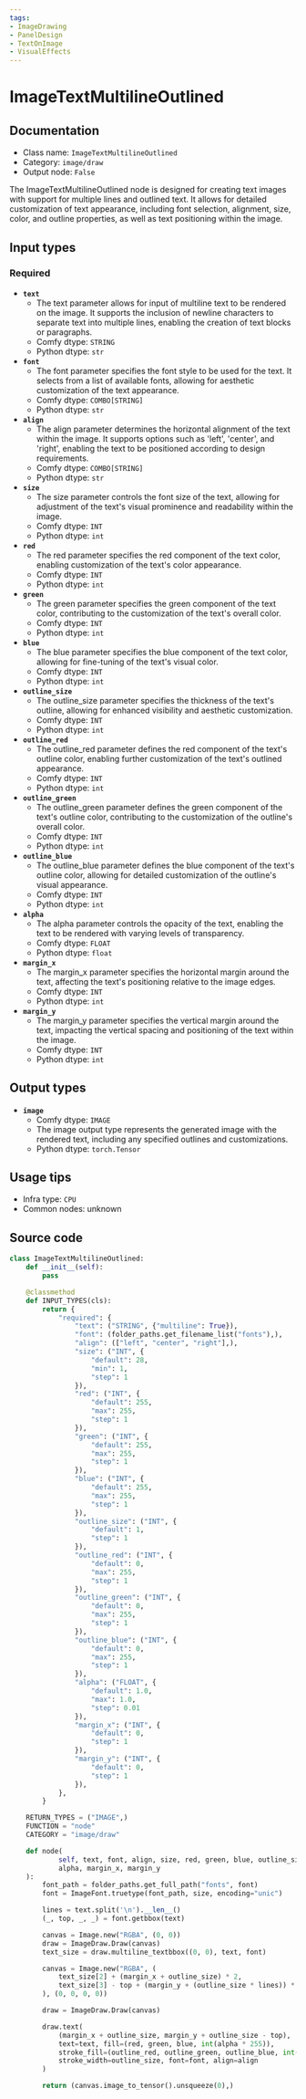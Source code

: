 ```yaml
---
tags:
- ImageDrawing
- PanelDesign
- TextOnImage
- VisualEffects
---
```


# ImageTextMultilineOutlined
## Documentation
- Class name: `ImageTextMultilineOutlined`
- Category: `image/draw`
- Output node: `False`

The ImageTextMultilineOutlined node is designed for creating text images with support for multiple lines and outlined text. It allows for detailed customization of text appearance, including font selection, alignment, size, color, and outline properties, as well as text positioning within the image.
## Input types
### Required
- **`text`**
    - The text parameter allows for input of multiline text to be rendered on the image. It supports the inclusion of newline characters to separate text into multiple lines, enabling the creation of text blocks or paragraphs.
    - Comfy dtype: `STRING`
    - Python dtype: `str`
- **`font`**
    - The font parameter specifies the font style to be used for the text. It selects from a list of available fonts, allowing for aesthetic customization of the text appearance.
    - Comfy dtype: `COMBO[STRING]`
    - Python dtype: `str`
- **`align`**
    - The align parameter determines the horizontal alignment of the text within the image. It supports options such as 'left', 'center', and 'right', enabling the text to be positioned according to design requirements.
    - Comfy dtype: `COMBO[STRING]`
    - Python dtype: `str`
- **`size`**
    - The size parameter controls the font size of the text, allowing for adjustment of the text's visual prominence and readability within the image.
    - Comfy dtype: `INT`
    - Python dtype: `int`
- **`red`**
    - The red parameter specifies the red component of the text color, enabling customization of the text's color appearance.
    - Comfy dtype: `INT`
    - Python dtype: `int`
- **`green`**
    - The green parameter specifies the green component of the text color, contributing to the customization of the text's overall color.
    - Comfy dtype: `INT`
    - Python dtype: `int`
- **`blue`**
    - The blue parameter specifies the blue component of the text color, allowing for fine-tuning of the text's visual color.
    - Comfy dtype: `INT`
    - Python dtype: `int`
- **`outline_size`**
    - The outline_size parameter specifies the thickness of the text's outline, allowing for enhanced visibility and aesthetic customization.
    - Comfy dtype: `INT`
    - Python dtype: `int`
- **`outline_red`**
    - The outline_red parameter defines the red component of the text's outline color, enabling further customization of the text's outlined appearance.
    - Comfy dtype: `INT`
    - Python dtype: `int`
- **`outline_green`**
    - The outline_green parameter defines the green component of the text's outline color, contributing to the customization of the outline's overall color.
    - Comfy dtype: `INT`
    - Python dtype: `int`
- **`outline_blue`**
    - The outline_blue parameter defines the blue component of the text's outline color, allowing for detailed customization of the outline's visual appearance.
    - Comfy dtype: `INT`
    - Python dtype: `int`
- **`alpha`**
    - The alpha parameter controls the opacity of the text, enabling the text to be rendered with varying levels of transparency.
    - Comfy dtype: `FLOAT`
    - Python dtype: `float`
- **`margin_x`**
    - The margin_x parameter specifies the horizontal margin around the text, affecting the text's positioning relative to the image edges.
    - Comfy dtype: `INT`
    - Python dtype: `int`
- **`margin_y`**
    - The margin_y parameter specifies the vertical margin around the text, impacting the vertical spacing and positioning of the text within the image.
    - Comfy dtype: `INT`
    - Python dtype: `int`
## Output types
- **`image`**
    - Comfy dtype: `IMAGE`
    - The image output type represents the generated image with the rendered text, including any specified outlines and customizations.
    - Python dtype: `torch.Tensor`
## Usage tips
- Infra type: `CPU`
- Common nodes: unknown


## Source code
```python
class ImageTextMultilineOutlined:
    def __init__(self):
        pass

    @classmethod
    def INPUT_TYPES(cls):
        return {
            "required": {
                "text": ("STRING", {"multiline": True}),
                "font": (folder_paths.get_filename_list("fonts"),),
                "align": (["left", "center", "right"],),
                "size": ("INT", {
                    "default": 28,
                    "min": 1,
                    "step": 1
                }),
                "red": ("INT", {
                    "default": 255,
                    "max": 255,
                    "step": 1
                }),
                "green": ("INT", {
                    "default": 255,
                    "max": 255,
                    "step": 1
                }),
                "blue": ("INT", {
                    "default": 255,
                    "max": 255,
                    "step": 1
                }),
                "outline_size": ("INT", {
                    "default": 1,
                    "step": 1
                }),
                "outline_red": ("INT", {
                    "default": 0,
                    "max": 255,
                    "step": 1
                }),
                "outline_green": ("INT", {
                    "default": 0,
                    "max": 255,
                    "step": 1
                }),
                "outline_blue": ("INT", {
                    "default": 0,
                    "max": 255,
                    "step": 1
                }),
                "alpha": ("FLOAT", {
                    "default": 1.0,
                    "max": 1.0,
                    "step": 0.01
                }),
                "margin_x": ("INT", {
                    "default": 0,
                    "step": 1
                }),
                "margin_y": ("INT", {
                    "default": 0,
                    "step": 1
                }),
            },
        }

    RETURN_TYPES = ("IMAGE",)
    FUNCTION = "node"
    CATEGORY = "image/draw"

    def node(
            self, text, font, align, size, red, green, blue, outline_size, outline_red, outline_green, outline_blue,
            alpha, margin_x, margin_y
    ):
        font_path = folder_paths.get_full_path("fonts", font)
        font = ImageFont.truetype(font_path, size, encoding="unic")

        lines = text.split('\n').__len__()
        (_, top, _, _) = font.getbbox(text)

        canvas = Image.new("RGBA", (0, 0))
        draw = ImageDraw.Draw(canvas)
        text_size = draw.multiline_textbbox((0, 0), text, font)

        canvas = Image.new("RGBA", (
            text_size[2] + (margin_x + outline_size) * 2,
            text_size[3] - top + (margin_y + (outline_size * lines)) * 2
        ), (0, 0, 0, 0))

        draw = ImageDraw.Draw(canvas)

        draw.text(
            (margin_x + outline_size, margin_y + outline_size - top),
            text=text, fill=(red, green, blue, int(alpha * 255)),
            stroke_fill=(outline_red, outline_green, outline_blue, int(alpha * 255)),
            stroke_width=outline_size, font=font, align=align
        )

        return (canvas.image_to_tensor().unsqueeze(0),)

```
